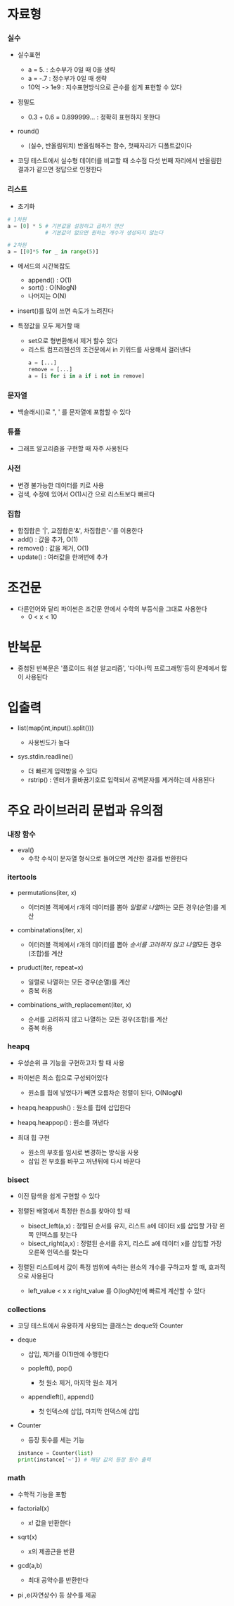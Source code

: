 # 자료형
### 실수
- 실수표현
    - a = 5.    : 소수부가 0일 때 0을 생략
    - a = -.7   : 정수부가 0일 때 생략
    - 10억 -> 1e9   : 지수표현방식으로 큰수를 쉽게 표현할 수 있다

- 정밀도
    - 0.3 + 0.6 = 0.899999...   : 정확히 표현하지 못한다
- round()
    - (실수, 반올림위치) 반올림해주는 함수, 첫째자리가 디폴트값이다
    
- 코딩 테스트에서 실수형 데이터를 비교할 때 소수점 다섯 번째 자리에서 반올림한 결과가 같으면 정답으로 인정한다

### 리스트 
- 초기화
```py
# 1차원
a = [0] * 5 # 기본값을 설정하고 곱하기 연산
            # 기본값이 없으면 원하는 개수가 생성되지 않는다

# 2차원
a = [[0]*5 for _ in range(5)]

```
- 메서드의 시간복잡도
    - append() : O(1)
    - sort() : O(NlogN)
    - 나머지는 O(N)
    
- insert()를 많이 쓰면 속도가 느려진다
- 특정값을 모두 제거할 때
    - set으로 형변환해서 제거 할수 있다
    - 리스트 컴프리헨션의 조건문에서 in 키워드를 사용해서 걸러낸다
        ```py
        a = [...]
        remove = [...]
        a = [i for i in a if i not in remove]
        ```
    
### 문자열
- 백슬래시(\)로 ", ' 를 문자열에 포함할 수 있다

### 튜플
- 그래프 알고리즘을 구현할 때 자주 사용된다

### 사전
- 변경 불가능한 데이터를 키로 사용
- 검색, 수정에 있어서 O(1)시간 으로 리스트보다 빠르다

### 집합
- 합집합은 '|', 교집합은'&', 차집합은'-'를 이용한다
- add() : 값을 추가, O(1)
- remove() : 값을 제거, O(1)
- update() : 여러값을 한꺼번에 추가

# 조건문
- 다른언어와 달리 파이썬은 조건문 안에서 수학의 부등식을 그대로 사용한다
    - 0 < x < 10 

# 반복문
- 중첩된 반복문은 '플로이드 워셜 알고리즘', '다이나믹 프로그래밍'등의 문제에서 많이 사용된다

# 입출력
- list(map(int,input().split()))
    - 사용빈도가 높다

- sys.stdin.readline()
    - 더 빠르게 입력받을 수 있다
    - rstrip() : 엔터가 줄바꿈기호로 입력되서 공백문자를 제거하는데 사용된다

# 주요 라이브러리 문법과 유의점
### 내장 함수
- eval()
    - 수학 수식이 문자열 형식으로 들어오면 계산한 결과를 반환한다

### itertools
- permutations(iter, x)
    - 이터러블 객체에서 r개의 데이터를 뽑아 *일렬로 나열*하는 모든 경우(순열)를 계산

- combinatations(iter, x)
    - 이터러블 객체에서 r개의 데이터를 뽑아 *순서를 고려하지 않고 나열*모든 경우(조합)를 계산

- pruduct(iter, repeat=x)
    - 일렬로 나열하는 모든 경우(순열)를 계산
    - 중복 허용

- combinations_with_replacement(iter, x)
    - 순서를 고려하지 않고 나열하는 모든 경우(조합)를 계산
    - 중복 허용

### heapq
- 우성순위 큐 기능을 구현하고자 할 때 사용
- 파이썬은 최소 힙으로 구성되어있다
    - 원소를 힙에 넣었다가 빼면 오름차순 정렬이 된다, O(NlogN)

- heapq.heappush()  : 원소를 힙에 삽입한다
- heapq.heappop()   : 원소를 꺼낸다

- 최대 힙 구현
    - 원소의 부호를 임시로 변경하는 방식을 사용
    - 삽입 전 부호를 바꾸고 꺼낸뒤에 다시 바꾼다

### bisect
- 이진 탐색을 쉽게 구현할 수 있다
- 정렬된 배열에서 특정한 원소를 찾아야 할 때
    - bisect_left(a,x)  : 정렬된 순서를 유지, 리스트 a에 데이터 x를 삽입할 가장 왼쪽 인덱스를 찾는다
    - bisect_right(a,x)  : 정렬된 순서를 유지, 리스트 a에 데이터 x를 삽입할 가장 오른쪽 인덱스를 찾는다

- 정렬된 리스트에서 값이 특정 범위에 속하는 원소의 개수를 구하고자 할 때, 효과적으로 사용된다
    - left_value < x x right_value 를 O(logN)만에 빠르게 계산할 수 있다

### collections
- 코딩 테스트에서 유용하게 사용되는 클래스는 deque와 Counter
- deque
    - 삽입, 제거를 O(1)만에 수행한다
    - popleft(), pop()
        - 첫 원소 제거, 마지막 원소 제거
    
    - appendleft(), append()
        - 첫 인덱스에 삽입, 마지막 인덱스에 삽입

- Counter
    - 등장 횟수를 세는 기능
    ```py
    instance = Counter(list)
    print(instance['~']) # 해당 값의 등장 횟수 출력
    ```

### math
- 수학적 기능을 포함
- factorial(x)
    - x! 값을 반환한다

- sqrt(x)
    - x의 제곱근을 반환

- gcd(a,b)
    - 최대 공약수를 반환한다

- pi ,e(자연상수) 등 상수를 제공

        
